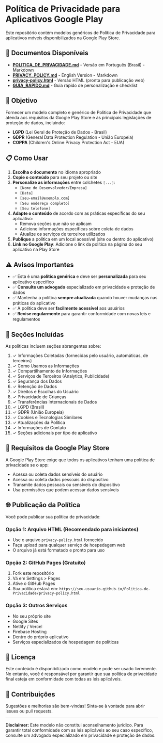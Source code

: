 # Política de Privacidade para Aplicativos Google Play

Este repositório contém modelos genéricos de Política de Privacidade para aplicativos móveis disponibilizados na Google Play Store.

## 📄 Documentos Disponíveis

- **[POLITICA_DE_PRIVACIDADE.md](POLITICA_DE_PRIVACIDADE.md)** - Versão em Português (Brasil) - Markdown
- **[PRIVACY_POLICY.md](PRIVACY_POLICY.md)** - English Version - Markdown
- **[privacy-policy.html](privacy-policy.html)** - Versão HTML (pronta para publicação web)
- **[GUIA_RAPIDO.md](GUIA_RAPIDO.md)** - Guia rápido de personalização e checklist

## 🎯 Objetivo

Fornecer um modelo completo e genérico de Política de Privacidade que atenda aos requisitos da Google Play Store e às principais legislações de proteção de dados, incluindo:

- **LGPD** (Lei Geral de Proteção de Dados - Brasil)
- **GDPR** (General Data Protection Regulation - União Europeia)
- **COPPA** (Children's Online Privacy Protection Act - EUA)

## 📋 Como Usar

1. **Escolha o documento** no idioma apropriado
2. **Copie o conteúdo** para seu projeto ou site
3. **Personalize as informações** entre colchetes `[...]`:
   - `[Nome do Desenvolvedor/Empresa]`
   - `[Data]`
   - `[seu-email@exemplo.com]`
   - `[Seu endereço completo]`
   - `[Seu telefone]`
4. **Adapte o conteúdo** de acordo com as práticas específicas do seu aplicativo:
   - Remova seções que não se aplicam
   - Adicione informações específicas sobre coleta de dados
   - Atualize os serviços de terceiros utilizados
5. **Publique** a política em um local acessível (site ou dentro do aplicativo)
6. **Link no Google Play**: Adicione o link da política na página do seu aplicativo na Play Store

## ⚠️ Avisos Importantes

- ✅ Esta é uma **política genérica** e deve ser **personalizada** para seu aplicativo específico
- ✅ **Consulte um advogado** especializado em privacidade e proteção de dados
- ✅ Mantenha a política **sempre atualizada** quando houver mudanças nas práticas do aplicativo
- ✅ A política deve ser **facilmente acessível** aos usuários
- ✅ **Revise regularmente** para garantir conformidade com novas leis e regulamentos

## 🔧 Seções Incluídas

As políticas incluem seções abrangentes sobre:

1. ✓ Informações Coletadas (fornecidas pelo usuário, automáticas, de terceiros)
2. ✓ Como Usamos as Informações
3. ✓ Compartilhamento de Informações
4. ✓ Serviços de Terceiros (Analytics, Publicidade)
5. ✓ Segurança dos Dados
6. ✓ Retenção de Dados
7. ✓ Direitos e Escolhas do Usuário
8. ✓ Privacidade de Crianças
9. ✓ Transferências Internacionais de Dados
10. ✓ LGPD (Brasil)
11. ✓ GDPR (União Europeia)
12. ✓ Cookies e Tecnologias Similares
13. ✓ Atualizações da Política
14. ✓ Informações de Contato
15. ✓ Seções adicionais por tipo de aplicativo

## 📱 Requisitos da Google Play Store

A Google Play Store exige que todos os aplicativos tenham uma política de privacidade se o app:

- Acessa ou coleta dados sensíveis do usuário
- Acessa ou coleta dados pessoais do dispositivo
- Transmite dados pessoais ou sensíveis do dispositivo
- Usa permissões que podem acessar dados sensíveis

## 🌐 Publicação da Política

Você pode publicar sua política de privacidade:

### Opção 1: Arquivo HTML (Recomendado para iniciantes)
- Use o arquivo `privacy-policy.html` fornecido
- Faça upload para qualquer serviço de hospedagem web
- O arquivo já está formatado e pronto para uso

### Opção 2: GitHub Pages (Gratuito)
1. Fork este repositório
2. Vá em Settings > Pages
3. Ative o GitHub Pages
4. Sua política estará em: `https://seu-usuario.github.io/Politica-de-Privacidade/privacy-policy.html`

### Opção 3: Outros Serviços
- No seu próprio site
- Google Sites
- Netlify / Vercel
- Firebase Hosting
- Dentro do próprio aplicativo
- Serviços especializados de hospedagem de políticas

## 📝 Licença

Este conteúdo é disponibilizado como modelo e pode ser usado livremente. No entanto, você é responsável por garantir que sua política de privacidade final esteja em conformidade com todas as leis aplicáveis.

## 🤝 Contribuições

Sugestões e melhorias são bem-vindas! Sinta-se à vontade para abrir issues ou pull requests.

---

**Disclaimer:** Este modelo não constitui aconselhamento jurídico. Para garantir total conformidade com as leis aplicáveis ao seu caso específico, consulte um advogado especializado em privacidade e proteção de dados.
